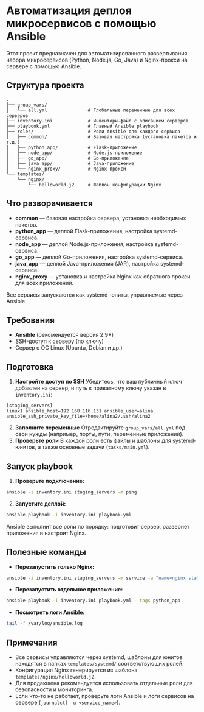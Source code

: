 
# Автоматизация деплоя микросервисов с помощью Ansible

Этот проект предназначен для автоматизированного развертывания набора микросервисов (Python, Node.js, Go, Java) и Nginx-прокси на сервере с помощью Ansible.

## Структура проекта

```
.
├── group_vars/
│   └── all.yml               # Глобальные переменные для всех серверов
├── inventory.ini             # Инвентори-файл с описанием серверов
├── playbook.yml              # Главный Ansible playbook
├── roles/                    # Роли Ansible для каждого сервиса
│   ├── common/               # Базовая настройка (установка пакетов и т.д.)
│   ├── python_app/           # Flask-приложение
│   ├── node_app/             # Node.js-приложение
│   ├── go_app/               # Go-приложение
│   ├── java_app/             # Java-приложение
│   └── nginx_proxy/          # Nginx-прокси
└── templates/
    └── nginx/
        └── helloworld.j2     # Шаблон конфигурации Nginx
```


## Что разворачивается

- **common** — базовая настройка сервера, установка необходимых пакетов.
- **python_app** — деплой Flask-приложения, настройка systemd-сервиса.
- **node_app** — деплой Node.js-приложения, настройка systemd-сервиса.
- **go_app** — деплой Go-приложения, настройка systemd-сервиса.
- **java_app** — деплой Java-приложения (JAR), настройка systemd-сервиса.
- **nginx_proxy** — установка и настройка Nginx как обратного прокси для всех приложений.

Все сервисы запускаются как systemd-юниты, управляемые через Ansible.

## Требования

- **Ansible** (рекомендуется версия 2.9+)
- SSH-доступ к серверу (по ключу)
- Сервер с ОС Linux (Ubuntu, Debian и др.)


## Подготовка

1. **Настройте доступ по SSH**
Убедитесь, что ваш публичный ключ добавлен на сервер, и путь к приватному ключу указан в `inventory.ini`:

```
[staging_servers]
linux1 ansible_host=192.168.116.131 ansible_user=alina ansible_ssh_private_key_file=/home/alina2/.ssh/alina2
```

2. **Заполните переменные**
Отредактируйте `group_vars/all.yml` под свои нужды (например, порты, пути, переменные приложений).
3. **Проверьте роли**
В каждой роли есть файлы и шаблоны для systemd-юнитов, а также основные задачи (`tasks/main.yml`).

## Запуск playbook

1. **Проверьте подключение:**

```bash
ansible -i inventory.ini staging_servers -m ping
```

2. **Запустите деплой:**

```bash
ansible-playbook -i inventory.ini playbook.yml
```

Ansible выполнит все роли по порядку: подготовит сервер, развернет приложения и настроит Nginx.

## Полезные команды

- **Перезапустить только Nginx:**

```bash
ansible -i inventory.ini staging_servers -m service -a "name=nginx state=restarted" --become
```

- **Перезапустить отдельное приложение:**

```bash
ansible-playbook -i inventory.ini playbook.yml --tags python_app
```

- **Посмотреть логи Ansible:**

```bash
tail -f /var/log/ansible.log
```


## Примечания

- Все сервисы управляются через systemd, шаблоны для юнитов находятся в папках `templates/systemd/` соответствующих ролей.
- Конфигурация Nginx генерируется из шаблона `templates/nginx/helloworld.j2`.
- Для продакшена рекомендуется использовать отдельные роли для безопасности и мониторинга.
- Если что-то не работает, проверьте логи Ansible и логи сервисов на сервере (`journalctl -u <service_name>`).

